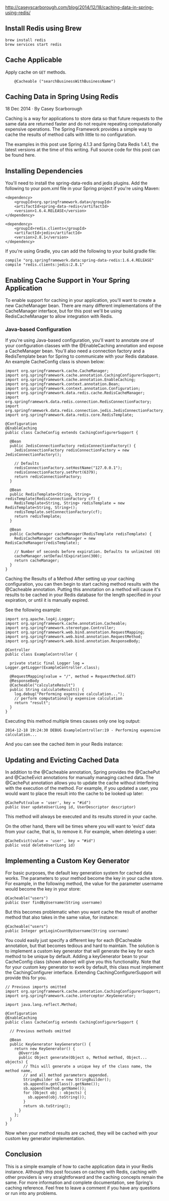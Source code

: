 http://caseyscarborough.com/blog/2014/12/18/caching-data-in-spring-using-redis/

## Install Redis using Brew
    brew install redis
    brew services start redis
        
## Cache Applicable 
Apply cache on `GET` methods. 
        
        @Cacheable ("searchBusinessWithBusinessName")

## Caching Data in Spring Using Redis
18 Dec 2014 · By Casey Scarborough

Caching is a way for applications to store data so that future requests to the same data are returned faster and do not require repeating computationally expensive operations. The Spring Framework provides a simple way to cache the results of method calls with little to no configuration.

The examples in this post use Spring 4.1.3 and Spring Data Redis 1.4.1, the latest versions at the time of this writing. Full source code for this post can be found here.

## Installing Dependencies
You'll need to install the spring-data-redis and jedis plugins. Add the following to your pom.xml file in your Spring project if you're using Maven:

    <dependency>
        <groupId>org.springframework.data</groupId>
        <artifactId>spring-data-redis</artifactId>
        <version>1.6.4.RELEASE</version>
    </dependency>
    
    <dependency>
        <groupId>redis.clients</groupId>
        <artifactId>jedis</artifactId>
        <version>2.8.1</version>
    </dependency>
If you're using Gradle, you can add the following to your build.gradle file:

    compile "org.springframework.data:spring-data-redis:1.6.4.RELEASE"
    compile "redis.clients:jedis:2.8.1"
## Enabling Cache Support in Your Spring Application
To enable support for caching in your application, you'll want to create a new CacheManager bean. There are many different implementations of the CacheManager interface, but for this post we'll be using RedisCacheManager to allow integration with Redis.

### Java-based Configuration
If you're using Java-based configuration, you'll want to annotate one of your configuration classes with the @EnableCaching annotation and expose a CacheManager bean. You'll also need a connection factory and a RedisTemplate bean for Spring to communicate with your Redis database. An example CacheConfig class is shown below:

    import org.springframework.cache.CacheManager;
    import org.springframework.cache.annotation.CachingConfigurerSupport;
    import org.springframework.cache.annotation.EnableCaching;
    import org.springframework.context.annotation.Bean;
    import org.springframework.context.annotation.Configuration;
    import org.springframework.data.redis.cache.RedisCacheManager;
    import org.springframework.data.redis.connection.RedisConnectionFactory;
    import org.springframework.data.redis.connection.jedis.JedisConnectionFactory;
    import org.springframework.data.redis.core.RedisTemplate;
    
    @Configuration
    @EnableCaching
    public class CacheConfig extends CachingConfigurerSupport {
    
      @Bean
      public JedisConnectionFactory redisConnectionFactory() {
        JedisConnectionFactory redisConnectionFactory = new JedisConnectionFactory();
    
        // Defaults
        redisConnectionFactory.setHostName("127.0.0.1");
        redisConnectionFactory.setPort(6379);
        return redisConnectionFactory;
      }
    
      @Bean
      public RedisTemplate<String, String> redisTemplate(RedisConnectionFactory cf) {
        RedisTemplate<String, String> redisTemplate = new RedisTemplate<String, String>();
        redisTemplate.setConnectionFactory(cf);
        return redisTemplate;
      }
    
      @Bean
      public CacheManager cacheManager(RedisTemplate redisTemplate) {
        RedisCacheManager cacheManager = new RedisCacheManager(redisTemplate);
    
        // Number of seconds before expiration. Defaults to unlimited (0)
        cacheManager.setDefaultExpiration(300);
        return cacheManager;
      }
    }
Caching the Results of a Method
After setting up your caching configuration, you can then begin to start caching method results with the @Cacheable annotation. Putting this annotation on a method will cause it's results to be cached in your Redis database for the length specified in your expiration, or until it is manually expired.

See the following example:

    import org.apache.log4j.Logger;
    import org.springframework.cache.annotation.Cacheable;
    import org.springframework.stereotype.Controller;
    import org.springframework.web.bind.annotation.RequestMapping;
    import org.springframework.web.bind.annotation.RequestMethod;
    import org.springframework.web.bind.annotation.ResponseBody;
    
    @Controller
    public class ExampleController {
    
      private static final Logger log = Logger.getLogger(ExampleController.class);
    
      @RequestMapping(value = "/", method = RequestMethod.GET)
      @ResponseBody
      @Cacheable("calculateResult")
      public String calculateResult() {
        log.debug("Performing expensive calculation...");
        // perform computationally expensive calculation
        return "result";
      }
    }
Executing this method multiple times causes only one log output:

    2014-12-18 19:24:30 DEBUG ExampleController:19 - Performing expensive calculation...
And you can see the cached item in your Redis instance:



## Updating and Evicting Cached Data
In addition to the @Cacheable annotation, Spring provides the @CachePut and @CacheEvict annotations for manually managing cached data. The @CachePut annotation allows you to update the cache without interfering with the execution of the method. For example, if you updated a user, you would want to place the result into the cache to be looked up later:

    @CachePut(value = 'user', key = "#id")
    public User updateUser(Long id, UserDescriptor descriptor)
This method will always be executed and its results stored in your cache.

On the other hand, there will be times where you will want to 'evict' data from your cache, that is, to remove it. For example, when deleting a user:

    @CacheEvict(value = 'user', key = "#id")
    public void deleteUser(Long id)
## Implementing a Custom Key Generator
For basic purposes, the default key generation system for cached data works. The parameters to your method become the key in your cache store. For example, in the following method, the value for the parameter username would become the key in your store:

    @Cacheable("users")
    public User findByUsername(String username)
But this becomes problematic when you want cache the result of another method that also takes in the same value, for instance:

    @Cacheable("users")
    public Integer getLoginCountByUsername(String username)
You could easily just specify a different key for each @Cacheable annotation, but that becomes tedious and hard to maintain. The solution is to implement a custom key generator that will generate the key for each method to be unique by default. Adding a keyGenerator bean to your CacheConfig class (shown above) will give you this functionality. Note that for your custom key generator to work by default, this class must implement the CachingConfigurer interface. Extending CachingConfigurerSupport will provide this for you.

    // Previous imports omitted
    import org.springframework.cache.annotation.CachingConfigurerSupport;
    import org.springframework.cache.interceptor.KeyGenerator;
    
    import java.lang.reflect.Method;
    
    @Configuration
    @EnableCaching
    public class CacheConfig extends CachingConfigurerSupport {
    
      // Previous methods omitted
    
      @Bean
      public KeyGenerator keyGenerator() {
        return new KeyGenerator() {
          @Override
          public Object generate(Object o, Method method, Object... objects) {
            // This will generate a unique key of the class name, the method name,
            // and all method parameters appended.
            StringBuilder sb = new StringBuilder();
            sb.append(o.getClass().getName());
            sb.append(method.getName());
            for (Object obj : objects) {
              sb.append(obj.toString());
            }
            return sb.toString();
          }
        };
      }
    }
Now when your method results are cached, they will be cached with your custom key generator implementation.

## Conclusion
This is a simple example of how to cache application data in your Redis instance. Although this post focuses on caching with Redis, caching with other providers is very straightforward and the caching concepts remain the same. For more information and complete documentation, see Spring's caching reference. Feel free to leave a comment if you have any questions or run into any problems.